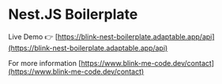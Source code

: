 # Nest.JS Boilerplate

Live Demo 👉 [https://blink-nest-boilerplate.adaptable.app/api](https://blink-nest-boilerplate.adaptable.app/api)

For more information  [https://www.blink-me-code.dev/contact](https://www.blink-me-code.dev/contact)
